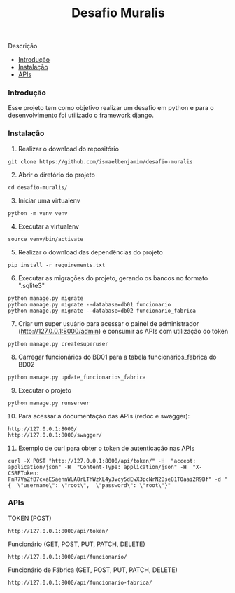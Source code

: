 <div align="center">
  <h1>Desafio Muralis</h1>
</div>

<br />

Descrição

- [Introdução](#introducao)
- [Instalação](#instalacao)
- [APIs](#apis)

### Introdução

Esse projeto tem como objetivo realizar um desafio em python e para o desenvolvimento foi utilizado o framework django.

### Instalação

1. Realizar o download do repositório
```shell
git clone https://github.com/ismaelbenjamim/desafio-muralis
```

2. Abrir o diretório do projeto
```shell
cd desafio-muralis/
```

3. Iniciar uma virtualenv
```shell
python -m venv venv
```

4. Executar a virtualenv
```shell
source venv/bin/activate
```

5. Realizar o download das dependências do projeto
```shell
pip install -r requirements.txt 
```

6. Executar as migrações do projeto, gerando os bancos no formato ".sqlite3"
```shell
python manage.py migrate
python manage.py migrate --database=db01 funcionario
python manage.py migrate --database=db02 funcionario_fabrica
```

7. Criar um super usuário para acessar o painel de administrador (http://127.0.0.1:8000/admin) e consumir as APIs com utilização do token
```shell
python manage.py createsuperuser
```

8. Carregar funcionários do BD01 para a tabela funcionarios_fabrica do BD02
```shell
python manage.py update_funcionarios_fabrica
```

9. Executar o projeto
```shell
python manage.py runserver
```

10. Para acessar a documentação das APIs (redoc e swagger):
```
http://127.0.0.1:8000/
http://127.0.0.1:8000/swagger/
```

11. Exemplo de curl para obter o token de autenticação nas APIs
```
curl -X POST "http://127.0.0.1:8000/api/token/" -H  "accept: application/json" -H  "Content-Type: application/json" -H  "X-CSRFToken: FnR7VaZfB7cxaESaennWUA8rLThWzXL4y3vcy5dEwX3pcNrN2Bse81T0aai2R9Bf" -d "{  \"username\": \"root\",  \"password\": \"root\"}"
```

### APIs

TOKEN (POST)
```
http://127.0.0.1:8000/api/token/
```

Funcionário (GET, POST, PUT, PATCH, DELETE)
```
http://127.0.0.1:8000/api/funcionario/
```

Funcionário de Fábrica (GET, POST, PUT, PATCH, DELETE)
```
http://127.0.0.1:8000/api/funcionario-fabrica/
```